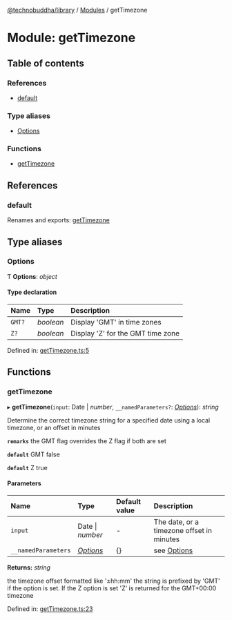 [@technobuddha/library](../../README.md) / [Modules](../Modules.md) / getTimezone

# Module: getTimezone

## Table of contents

### References

- [default](gettimezone.md#default)

### Type aliases

- [Options](gettimezone.md#options)

### Functions

- [getTimezone](gettimezone.md#gettimezone)

## References

### default

Renames and exports: [getTimezone](gettimezone.md#gettimezone)

## Type aliases

### Options

Ƭ **Options**: *object*

#### Type declaration

| Name | Type | Description |
| :------ | :------ | :------ |
| `GMT?` | *boolean* | Display 'GMT' in time zones |
| `Z?` | *boolean* | Display 'Z' for the GMT time zone |

Defined in: [getTimezone.ts:5](../../src/getTimezone.ts#L5)

## Functions

### getTimezone

▸ **getTimezone**(`input`: Date \| *number*, `__namedParameters?`: [*Options*](gettimezone.md#options)): *string*

Determine the correct timezone string for a specified date using a local timezone, or an offset in minutes

**`remarks`** the GMT flag overrides the Z flag if both are set

**`default`** GMT false

**`default`** Z true

#### Parameters

| Name | Type | Default value | Description |
| :------ | :------ | :------ | :------ |
| `input` | Date \| *number* | - | The date, or a timezone offset in minutes |
| `__namedParameters` | [*Options*](gettimezone.md#options) | {} | see [Options](gettimezone.md#options) |

**Returns:** *string*

the timezone offset formatted like '±hh:mm' the string is prefixed by 'GMT' if the option is set.  If the Z option is set 'Z' is returned for the
GMT+00:00 timezone

Defined in: [getTimezone.ts:23](../../src/getTimezone.ts#L23)
